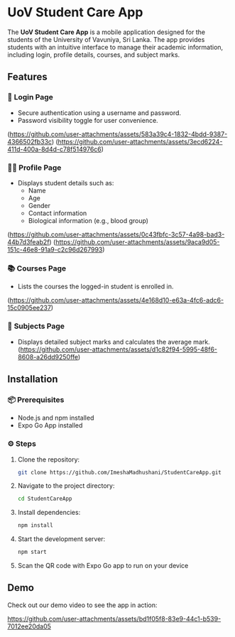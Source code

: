 # UoV Student Care App

The **UoV Student Care App** is a mobile application designed for the students of the University of Vavuniya, Sri Lanka. The app provides students with an intuitive interface to manage their academic information, including login, profile details, courses, and subject marks.

## Features

### 🔐 **Login Page**
- Secure authentication using a username and password.
- Password visibility toggle for user convenience.

(https://github.com/user-attachments/assets/583a39c4-1832-4bdd-9387-4366502fb33c)
(https://github.com/user-attachments/assets/3ecd6224-411d-400a-8d4d-c78f514976c6)



### 🧑‍🎓 **Profile Page**
- Displays student details such as:
  - Name
  - Age
  - Gender
  - Contact information
  - Biological information (e.g., blood group)

(https://github.com/user-attachments/assets/0c43fbfc-3c57-4a98-bad3-44b7d3feab2f)
(https://github.com/user-attachments/assets/9aca9d05-151c-46e8-91a9-c2c96d267993)


### 📚 **Courses Page**
- Lists the courses the logged-in student is enrolled in.

(https://github.com/user-attachments/assets/4e168d10-e63a-4fc6-adc6-15c0905ee237)


### 📝 **Subjects Page**
- Displays detailed subject marks and calculates the average mark.
(https://github.com/user-attachments/assets/d1c82f94-5995-48f6-8608-a26dd9250ffe)



## Installation

### 📦 **Prerequisites**
- Node.js and npm installed
- Expo Go App installed

### ⚙️ **Steps**
1. Clone the repository:
   ```bash
   git clone https://github.com/ImeshaMadhushani/StudentCareApp.git
   ```
2. Navigate to the project directory:
   ```bash
   cd StudentCareApp
   ```
3. Install dependencies:
   ```bash
   npm install
   ```
4. Start the development server:
   ```bash
   npm start
   ```
5. Scan the QR code with Expo Go app to run on your device

## Demo

Check out our demo video to see the app in action:


https://github.com/user-attachments/assets/bd1f05f8-83e9-44c1-b539-7012ee20da05




